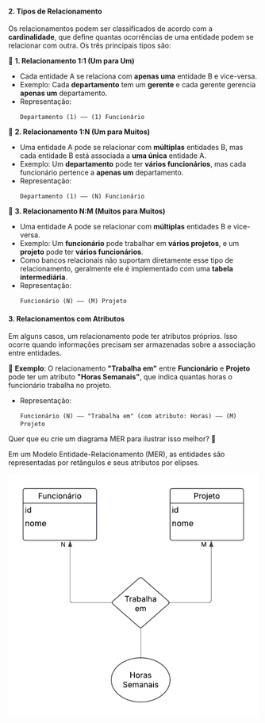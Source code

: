 #### **2. Tipos de Relacionamento**  

Os relacionamentos podem ser classificados de acordo com a **cardinalidade**, que define quantas ocorrências de uma entidade podem se relacionar com outra. Os três principais tipos são:  

📌 **1. Relacionamento 1:1 (Um para Um)**  
   - Cada entidade A se relaciona com **apenas uma** entidade B e vice-versa.  
   - Exemplo: Cada **departamento** tem um **gerente** e cada gerente gerencia **apenas um** departamento.  
   - Representação:  
     ```
     Departamento (1) —— (1) Funcionário
     ```

📌 **2. Relacionamento 1:N (Um para Muitos)**  
   - Uma entidade A pode se relacionar com **múltiplas** entidades B, mas cada entidade B está associada a **uma única** entidade A.  
   - Exemplo: Um **departamento** pode ter **vários funcionários**, mas cada funcionário pertence a **apenas um** departamento.  
   - Representação:  
     ```
     Departamento (1) —— (N) Funcionário
     ```

📌 **3. Relacionamento N:M (Muitos para Muitos)**  
   - Uma entidade A pode se relacionar com **múltiplas** entidades B e vice-versa.  
   - Exemplo: Um **funcionário** pode trabalhar em **vários projetos**, e um **projeto** pode ter **vários funcionários**.  
   - Como bancos relacionais não suportam diretamente esse tipo de relacionamento, geralmente ele é implementado com uma **tabela intermediária**.  
   - Representação:  
     ```
     Funcionário (N) —— (M) Projeto
     ```

#### **3. Relacionamentos com Atributos**  
Em alguns casos, um relacionamento pode ter atributos próprios. Isso ocorre quando informações precisam ser armazenadas sobre a associação entre entidades.  

🔹 **Exemplo**: O relacionamento **"Trabalha em"** entre **Funcionário** e **Projeto** pode ter um atributo **"Horas Semanais"**, que indica quantas horas o funcionário trabalha no projeto.  
   - Representação:  
     ```
     Funcionário (N) —— "Trabalha em" (com atributo: Horas) —— (M) Projeto
     ```

Quer que eu crie um diagrama MER para ilustrar isso melhor? 🚀

Em um Modelo Entidade-Relacionamento (MER), as entidades são representadas por retângulos e seus atributos por elipses.

![alt text](MER.png)